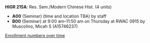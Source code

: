 **HIGR 215A**: Res. Sem./Modern Chinese Hist. (4 units)

- **A00** (Seminar) (time and location TBA) by staff
- **B00** (Seminar) at 9:00 am–11:50 am on Thursday at RWAC 0915 by Muscolino, Micah S (A15746237)

[Enrollment numbers over time](./HIGR215A.tsv)
